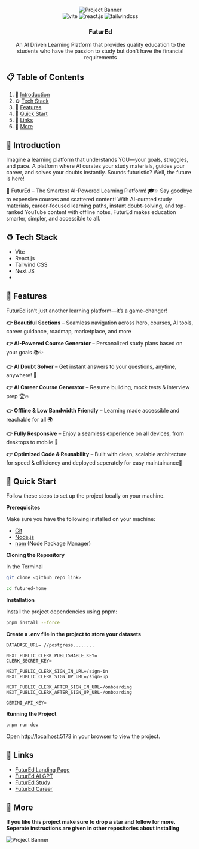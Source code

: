 <div align="center">
  <br />
    <a target="_blank">
      <img src="https://github.com/Preet121106/banner/blob/main/banner.png?raw=true" alt="Project Banner">
    </a>
  <br />

  <div>
    <img src="https://img.shields.io/badge/-Vite-black?style=for-the-badge&logoColor=white&logo=vite&color=646CFF" alt="vite" />
    <img src="https://img.shields.io/badge/-React_JS-black?style=for-the-badge&logoColor=white&logo=react&color=61DAFB" alt="react.js" />
    <img src="https://img.shields.io/badge/-Tailwind_CSS-black?style=for-the-badge&logoColor=white&logo=tailwindcss&color=06B6D4" alt="tailwindcss" />
  </div>

  <h3 align="center">FuturEd</h3>

   <div align="center">
    An AI Driven Learning Platform that provides quality education to the students who have the passion to study but don't have the financial requirements
    </div>
</div>

## 📋 <a name="table">Table of Contents</a>

1. 🤖 [Introduction](#introduction)
2. ⚙️ [Tech Stack](#tech-stack)
3. 🔋 [Features](#features)
4. 🤸 [Quick Start](#quick-start)
6. 🔗 [Links](#links)
7. 🚀 [More](#more)
## <a name="introduction">🤖 Introduction</a>

Imagine a learning platform that understands YOU—your goals, struggles, and pace. A platform where AI curates your study materials, guides your career, and solves your doubts instantly. Sounds futuristic? Well, the future is here!

🚀 FuturEd – The Smartest AI-Powered Learning Platform! 🎓✨ Say goodbye to expensive courses and scattered content! With AI-curated study materials, career-focused learning paths, instant doubt-solving, and top-ranked YouTube content with offline notes, FuturEd makes education smarter, simpler, and accessible to all.

## <a name="tech-stack">⚙️ Tech Stack</a>

- Vite
- React.js
- Tailwind CSS
- Next JS
- 
## <a name="features">🔋 Features</a>
FuturEd isn’t just another learning platform—it’s a game-changer!

**👉 Beautiful Sections** – Seamless navigation across hero, courses, AI tools, career guidance, roadmap, marketplace, and more

**👉 AI-Powered Course Generator** –  Personalized study plans based on your goals 📚✨

**👉 AI Doubt Solver** –  Get instant answers to your questions, anytime, anywhere! 🤖

**👉 AI Career Course Generator** – Resume building, mock tests & interview prep 🏆🔥

**👉 Offline & Low Bandwidth Friendly** – Learning made accessible and reachable for all 🌍

**👉 Fully Responsive** – Enjoy a seamless experience on all devices, from desktops to mobile 📱

**👉 Optimized Code & Reusability** – Built with clean, scalable architecture for speed & efficiency and deployed seperately for easy maintainance🚀


## <a name="quick-start">🤸 Quick Start</a>

Follow these steps to set up the project locally on your machine.

**Prerequisites**

Make sure you have the following installed on your machine:

- [Git](https://git-scm.com/)
- [Node.js](https://nodejs.org/en)
- [npm](https://www.npmjs.com/) (Node Package Manager)

**Cloning the Repository**

In the Terminal 
```bash
git clone <github repo link>

cd futured-home
```

**Installation**

Install the project dependencies using pnpm:

```bash
pnpm install --force
```

**Create a .env file in the project to store your datasets**
```
DATABASE_URL= //postgress........

NEXT_PUBLIC_CLERK_PUBLISHABLE_KEY=
CLERK_SECRET_KEY=

NEXT_PUBLIC_CLERK_SIGN_IN_URL=/sign-in
NEXT_PUBLIC_CLERK_SIGN_UP_URL=/sign-up

NEXT_PUBLIC_CLERK_AFTER_SIGN_IN_URL=/onboarding
NEXT_PUBLIC_CLERK_AFTER_SIGN_UP_URL-/onboarding

GEMINI_API_KEY=
```

**Running the Project**

```bash
pnpm run dev
```

Open [http://localhost:5173](http://localhost:5173) in your browser to view the project.

## <a name="links">🔗 Links</a>

- [FuturEd Landing Page](https://futured-home-page.vercel.app/)
- [FuturEd AI GPT](https://futuredaichat.vercel.app/)
- [FuturEd Study](https://futur-ed-study.vercel.app/)
- [FuturEd Career](https://futur-ed.vercel.app/)

## <a name="more">🚀 More</a>

**If you like this project make sure to drop a star and follow for more. Seperate instructions are given in other repositories about installing**



<a target="_blank">
<img src="https://github.com/Preet121106/banner/blob/main/banner2.png?raw=true" alt="Project Banner">
</a>
